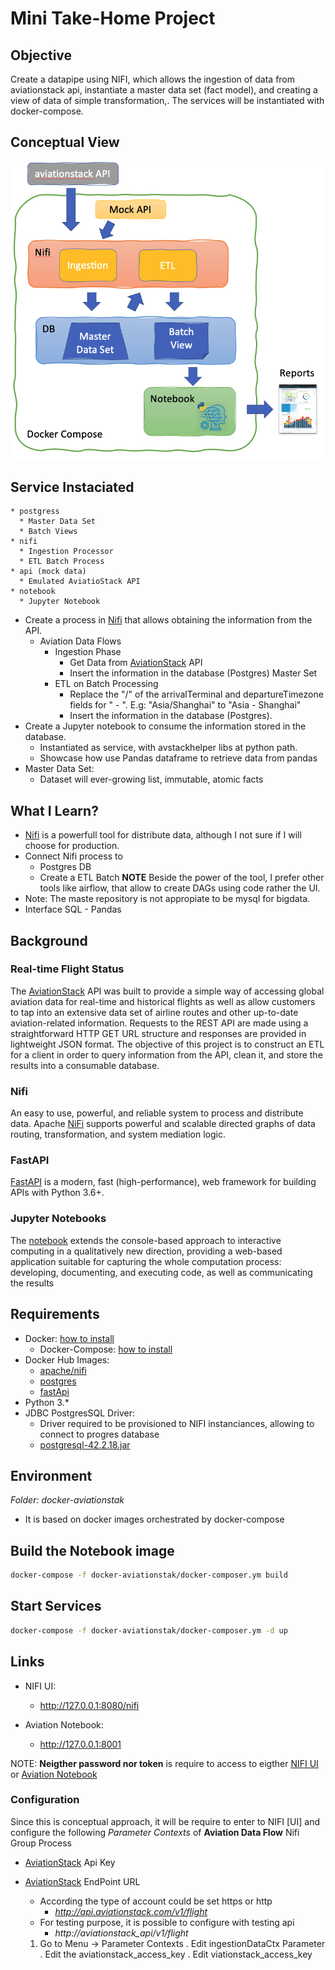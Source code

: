 
# Mini Take-Home Project

## Objective

Create a datapipe using NIFI, which allows the ingestion of data from aviationstack api, instantiate a master data set (fact model), and creating a view of data of simple transformation,. The services will be instantiated with docker-compose.

## Conceptual View

![Overall Arch](./doc/aviationstack_overview.png)

## Service Instaciated

    * postgress
      * Master Data Set
      * Batch Views
    * nifi
      * Ingestion Processor
      * ETL Batch Process
    * api (mock data)
      * Emulated AviatioStack API
    * notebook
      * Jupyter Notebook

* Create a process in [Nifi] that allows obtaining the information from the API.
  * Aviation Data Flows
    * Ingestion Phase
      * Get Data from [AviationStack] API
      * Insert the information in the database (Postgres) Master Set
    * ETL on Batch Processing
      * Replace the "/" of the arrivalTerminal and departureTimezone fields for " - ". E.g: "Asia/Shanghai" to "Asia - Shanghai"
      * Insert the information in the database (Postgres).
* Create a Jupyter notebook to consume the information stored in the database.
  * Instantiated as service, with avstackhelper libs at python path.
  * Showcase how use Pandas dataframe to retrieve data from pandas
* Master Data Set:
  * Dataset will ever-growing list, immutable, atomic facts

## What I Learn?

- [Nifi] is a powerfull tool for distribute data, although I not sure if I will choose for production.
- Connect Nifi process to
  - Postgres DB
  - Create a ETL Batch
  **NOTE** Beside the power of the tool, I prefer other tools like airflow, that allow to create DAGs using code rather the UI.
- Note: The maste repository is not appropiate to be mysql for bigdata.
- Interface SQL - Pandas


## Background

### Real-time Flight Status

The [AviationStack] API was built to provide a simple way of accessing global aviation data for real-time and historical flights as well as allow customers to tap into an extensive data set of airline routes and other up-to-date aviation-related information. Requests to the REST API are made using a straightforward HTTP GET URL structure and responses are provided in lightweight JSON format. The objective of this project is to construct an ETL for a client in order to query information from the API, clean it, and store the results into a consumable database.

### Nifi

An easy to use, powerful, and reliable system to process and distribute data. Apache [NiFi] supports powerful and scalable directed graphs of data routing, transformation, and system mediation logic.

### FastAPI

[FastAPI](https://fastapi.tiangolo.com/) is a modern, fast (high-performance), web framework for building APIs with Python 3.6+.


### Jupyter Notebooks

The [notebook](https://jupyter-notebook.readthedocs.io/en/stable/notebook.html) extends the console-based approach to interactive computing in a qualitatively new direction, providing a web-based application suitable for capturing the whole computation process: developing, documenting, and executing code, as well as communicating the results
## Requirements

* Docker: [how to install](https://docs.docker.com/get-docker/)
  * Docker-Compose: [how to install](https://docs.docker.com/compose/install/)
* Docker Hub Images:
  * [apache/nifi](https://hub.docker.com/r/apache/nifi/)
  * [postgres](https://hub.docker.com/_/postgres)
  * [fastApi](https://hub.docker.com/r/tiangolo/uvicorn-gunicorn-fastapi)
* Python 3.*
* JDBC PostgresSQL Driver:
  * Driver required to be provisioned to NIFI instanciances, allowing to connect to progres database
  * [postgresql-42.2.18.jar](https://jdbc.postgresql.org/download.html)
## Environment

*Folder: docker-aviationstak*

* It is based on docker images orchestrated by docker-compose

## Build the Notebook image

```bash
docker-compose -f docker-aviationstak/docker-composer.ym build
```

## Start Services

```bash
docker-compose -f docker-aviationstak/docker-composer.ym -d up
```

## Links

* NIFI UI:
  * http://127.0.0.1:8080/nifi

* Aviation Notebook:
  * http://127.0.0.1:8001

NOTE: **Neigther password nor token** is require to access to eigther [NIFI UI] or [Aviation Notebook]

### Configuration

Since this is conceptual approach, it will be require to enter to NIFI [UI] and configure the following *Parameter Contexts* of **Aviation Data Flow** Nifi Group Process

* [AviationStack] Api Key
* [AviationStack] EndPoint URL
  * According the type of account could be set https or http
    * *http://api.aviationstack.com/v1/flight*
  * For testing purpose, it is possible to configure with testing api
    * *http://aviationstack_api/v1/flight*

  1. Go to Menu -> Parameter Contexts
    . Edit ingestionDataCtx Parameter
      . Edit the aviationstack_access_key
      . Edit viationstack_access_key

[AviationStack]: https://aviationstack.com/
[Nifi]: https://nifi.apache.org/
[NIFI UI]:http://127.0.0.1:8080/nifi
[Aviation Notebook]: http://127.0.0.1:8001